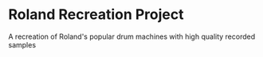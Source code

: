 # Roland Recreation Project
 A recreation of Roland's popular drum machines with high quality recorded samples
